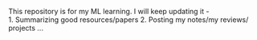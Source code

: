This repository is for my ML learning.
I will keep updating it -   
            1. Summarizing good resources/papers 
            2. Posting my notes/my reviews/ projects
            ...


